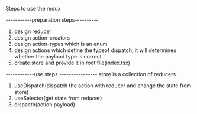 Steps to use the redux

-----------preparation steps----------

1. design reducer
2. design action-creators
3. design action-types which is an enum
4. design actions which define the typeof dispatch, it will determines whether the payload type is correct
5. create store and provide it in root file(index.tsx)

------------use steps ----------------
store is a collection of reducers

1. useDispatch(dispatch the action with reducer and change the state from store)
2. useSelector(get state from reducer)
3. dispacth(action.payload)
